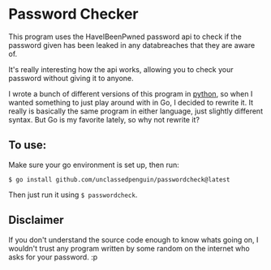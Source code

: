 # Password Checker

This program uses the HaveIBeenPwned password api to check if the password given has been leaked in any databreaches that they are aware of.  

It's really interesting how the api works, allowing you to check your password without giving it to anyone.  

I wrote a bunch of different versions of this program in [python](https://github.com/UnclassedPenguin/scripts/tree/master/passwordcheck), so when I wanted something to just play around with in Go, I decided to rewrite it. It really is basically the same program in either language, just slightly different syntax. But Go is my favorite lately, so why not rewrite it? 


## To use:

Make sure your go environment is set up, then run:

```shell
$ go install github.com/unclassedpenguin/passwordcheck@latest
```

Then just run it using `$ passwordcheck`. 

## Disclaimer

If you don't understand the source code enough to know whats going on, I wouldn't trust any program written by some random on the internet who asks for your password. :p
